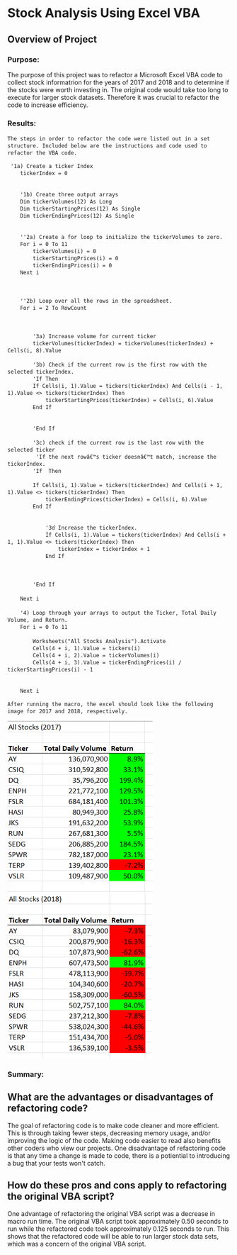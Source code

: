 # Stock Analysis Using Excel VBA
## Overview of Project
### Purpose: 
The purpose of this project was to refactor a Microsoft Excel VBA code to collect stock informatrion for the years of 2017 and 2018 and to determine if the stocks were worth investing in. The original code would take too long to execute for larger stock datasets. Therefore it was crucial to refactor the code to increase efficiency. 

### Results: 
    The steps in order to refactor the code were listed out in a set structure. Included below are the instructions and code used to refactor the VBA code. 
```
 '1a) Create a ticker Index
    tickerIndex = 0
    

    '1b) Create three output arrays
    Dim tickerVolumes(12) As Long
    Dim tickerStartingPrices(12) As Single
    Dim tickerEndingPrices(12) As Single
    
    
    ''2a) Create a for loop to initialize the tickerVolumes to zero.
    For i = 0 To 11
        tickerVolumes(i) = 0
        tickerStartingPrices(i) = 0
        tickerEndingPrices(i) = 0
    Next i
    
    

    ''2b) Loop over all the rows in the spreadsheet.
    For i = 2 To RowCount
    
    

        '3a) Increase volume for current ticker
        tickerVolumes(tickerIndex) = tickerVolumes(tickerIndex) + Cells(i, 8).Value
        
        '3b) Check if the current row is the first row with the selected tickerIndex.
        'If Then
        If Cells(i, 1).Value = tickers(tickerIndex) And Cells(i - 1, 1).Value <> tickers(tickerIndex) Then
            tickerStartingPrices(tickerIndex) = Cells(i, 6).Value
        End If
    
            
        'End If
        
        '3c) check if the current row is the last row with the selected ticker
         'If the next rowâ€™s ticker doesnâ€™t match, increase the tickerIndex.
        'If  Then
            
        If Cells(i, 1).Value = tickers(tickerIndex) And Cells(i + 1, 1).Value <> tickers(tickerIndex) Then
            tickerEndingPrices(tickerIndex) = Cells(i, 6).Value
        End If
            

            '3d Increase the tickerIndex.
            If Cells(i, 1).Value = tickers(tickerIndex) And Cells(i + 1, 1).Value <> tickers(tickerIndex) Then
                tickerIndex = tickerIndex + 1
            End If
            
            
            
        'End If
    
    Next i
    
    '4) Loop through your arrays to output the Ticker, Total Daily Volume, and Return.
    For i = 0 To 11
        
        Worksheets("All Stocks Analysis").Activate
        Cells(4 + i, 1).Value = tickers(i)
        Cells(4 + i, 2).Value = tickerVolumes(i)
        Cells(4 + i, 3).Value = tickerEndingPrices(i) / tickerStartingPrices(i) - 1
        
        
    Next i
```

    After running the macro, the excel should look like the following image for 2017 and 2018, respectively. 
![This is an image](VBA_Challenge_2017.png)
![This is an image](VBA_Challenge_2018.png)

### Summary: 
## What are the advantages or disadvantages of refactoring code? 
The goal of refactoring code is to make code cleaner and more efficient. This is through taking fewer steps, decreasing memory usage, and/or improving the logic of the code. Making code easier to read also benefits other coders who view our projects. One disadvantage of refactoring code is that any time a change is made to code, there is a potiential to introducing a bug that your tests won't catch. 

## How do these pros and cons apply to refactoring the original VBA script?
One advantage of refactoring the original VBA script was a decrease in macro run time. The original VBA script took approximately 0.50 seconds to run while the refactored code took approximately 0.125 seconds to run. This shows that the refactored code will be able to run larger stock data sets, which was a concern of the original VBA script. 

